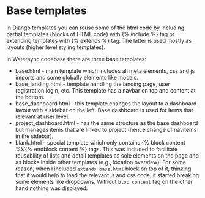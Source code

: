 # Base templates

In Django templates you can reuse some of the html code by including partial templates (blocks of HTML code) with {% include %} tag or extending templates with {% extends %} tag. The latter is used mostly as layouts (higher level styling templates).

In Watersync codebase there are three base templates:

* base.html - main template which includes all meta elements, css and js imports and some globally elements like modals.
* base_landing.html - template handling the landing page, user registration login, etc. This template has a navbar on top and content at the bottom.
* base_dashboard.html - this template changes the layout to a dashboard layout with a sidebar on the left. Base dashboard is used for items that relevant at user level.
* project_dashboard.html - has the same structure as the base dashboard but manages items that are linked to project (hence change of navitems in the sidebar).
* blank.html - special template which only contains {% block content %}/{% endblock content %} tags. This was included to facilitate reusability of lists and detail templates as sole elements on the page and as blocks inside other templates (e.g., location overview). For some reason, when I included `extends base.html` block on top of it, thinking that it would help to load the relevant js and css code, it started breaking some elements like dropdowns. Without `bloc content` tag on the other hand nothing was displayed.